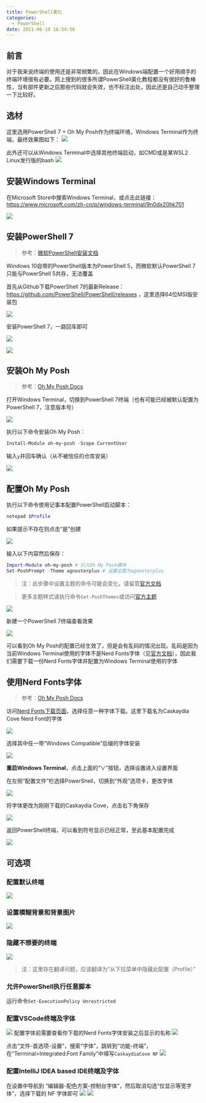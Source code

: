 ```yaml
---
title: PowerShell美化
categories:
  - PowerShell
date: 2021-06-10 16:54:56
---
```

<script type="text/javascript" src="/js/push.js"></script>

## 前言
对于我来说终端的使用还是非常频繁的，因此在Windows端配置一个好用顺手的终端环境很有必要。网上搜到的很多所谓PowerShell美化教程都没有很好的鲁棒性，当有部件更新之后那些代码就会失效，也不标注出处，因此还是自己动手整理一下比较好。

## 选材
这里选用PowerShell 7 + Oh My Posh作为终端环境，Windows Terminal作为终端，最终效果图如下：
![](img/173755.jpg)

此外还可以从Windows Terminal中选择其他终端启动，如CMD或是某WSL2 Linux发行版的bash
![](img/174241.jpg)

## 安装Windows Terminal
在Microsoft Store中搜索Windows Terminal，或点击此链接：https://www.microsoft.com/zh-cn/p/windows-terminal/9n0dx20hk701

![](img/175447.jpg)



## 安装PowerShell 7
> 参考：[微软PowerShell安装文档](https://docs.microsoft.com/en-us/powershell/scripting/install/installing-powershell-core-on-windows?view=powershell-7.1)

Windows 10自带的PowerShell版本为PowerShell 5，而微软默认PowerShell 7只能与PowerShell 5共存，无法覆盖


首先从Github下载PowerShell 7的最新Release：https://github.com/PowerShell/PowerShell/releases ，这里选择64位MSI版安装包

![](img/174827.jpg)

安装PowerShell 7，一路回车即可

![](img/175111.jpg)

![](img/175224.jpg)

## 安装Oh My Posh
> 参考：[Oh My Posh Docs](https://ohmyposh.dev/docs/pwsh)

打开Windows Terminal，切换到PowerShell 7终端（也有可能已经被默认配置为PowerShell 7，注意版本号）

![](img/180114.jpg)

执行以下命令安装Oh My Posh：

```powershell
Install-Module oh-my-posh -Scope CurrentUser
```

输入`y`并回车确认（从不被信任的仓库安装）

![](img/180446.jpg)

## 配置Oh My Posh
执行以下命令使用记事本配置PowerShell启动脚本：

```powershell
notepad $Profile
```

如果提示不存在则点击“是”创建

![](img/180950.jpg)

输入以下内容然后保存：

```powershell
Import-Module oh-my-posh # 引入Oh My Posh模块
Set-PoshPrompt -Theme agnosterplus # 设置主题为agnosterplus
```

>注：此步骤中设置主题的命令可能会变化，请留意[官方文档](https://ohmyposh.dev/docs/pwsh/#replace-your-existing-prompt)

>更多主题样式请执行命令`Get-PoshThemes`或访问[官方主题](https://ohmyposh.dev/docs/themes)

![](img/181325.jpg)

新建一个PowerShell 7终端查看效果

![](img/111204.jpg)

可以看到Oh My Posh的配置已经生效了，但是会有乱码的情况出现。乱码是因为当前Windows Terminal使用的字体不是Nerd Fonts字体（见[官方文档](https://ohmyposh.dev/docs/fonts#nerd-fonts)），因此我们需要下载一份Nerd Fonts字体并配置为Windows Terminal使用的字体

## 使用Nerd Fonts字体
>参考：[Oh My Posh Docs](https://ohmyposh.dev/docs/fonts)

访问[Nerd Fonts下载页面](https://www.nerdfonts.com/font-downloads)，选择任意一种字体下载。这里下载名为Caskaydia Cove Nerd Font的字体

![](img/112223.jpg)

选择其中任一带“Windows Compatible”后缀的字体安装

![](img/112404.jpg)

**重启Windows Terminal**，点击上面的“∨”按钮，选择设置进入设置界面

在左侧“配置文件”栏选择PowerShell，切换到“外观”选项卡，更改字体

![](img/112843.jpg)

将字体更改为刚刚下载的Caskaydia Cove，点击右下角保存

![](img/113045.jpg)

返回PowerShell终端，可以看到符号显示已经正常，至此基本配置完成

![](img/113416.jpg)

## 可选项
### 配置默认终端
![](img/113241.jpg)
### 设置模糊背景和背景图片
![](img/113620.jpg)
### 隐藏不想要的终端
![](img/113827.jpg)
>注：这里存在翻译问题，应该翻译为“从下拉菜单中隐藏此配置（Profile）”
### 允许PowerShell执行任意脚本
运行命令`Set-ExecutionPolicy Unrestricted`
### 配置VSCode终端及字体
![](img/121654.jpg)
配置字体前需要查看你下载的Nerd Fonts字体安装之后显示的名称
![](img/115642.jpg)

点击“文件-首选项-设置”，搜索“字体”，跳转到“功能-终端”，在“Terminal>Integrated:Font Family”中填写`CaskaydiaCove NF`
![](img/115155.jpg)
### 配置IntelliJ IDEA based IDE终端及字体
在设置中导航到 “编辑器-配色方案-控制台字体”，然后取消勾选“仅显示等宽字体”，选择下载的 NF 字体即可
![](img/120314.jpg)
![](img/120549.jpg)